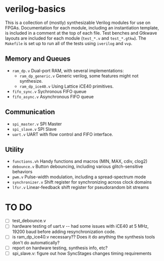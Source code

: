 # verilog-basics

This is a collection of (mostly) synthesizable Verilog modules for use on FPGAs.
Documentation for each module, including an instantiation template, is included
in a comment at the top of each file. Test benches and Gtkwave layouts are
included for each module (`test_*.v` and `test_*.gtkw`). The `Makefile` is set
up to run all of the tests using `iverilog` and `vvp`.

## Memory and Queues

- `ram_dp.v` Dual-port RAM, with several implementations:
  - `ram_dp_generic.v` Generic verilog, some features might not synthesize.
  - `ram_dp_ice40.v` Using Lattice iCE40 primitives.
- `fifo_sync.v` Sychronous FIFO queue
- `fifo_async.v` Asynchronous FIFO queue

## Communication

- `spi_master.v` SPI Master
- `spi_slave.v` SPI Slave
- `uart.v` UART with flow control and FIFO interface.

## Utility

- `functions.vh` Handy functions and macros (MIN, MAX, cdiv, clog2)
- `debounce.v` Button debouncing, including various glitch-sensitive behaviors
- `pwm.v` Pulse-width modulation, including a spread-spectrum mode
- `synchronizer.v` Shift register for synchronizing across clock domains
- `lfsr.v` Linear-feedback shift register for pseudorandom bit streams

# TO DO
- [ ] test_debounce.v
- [ ] hardware testing of uart.v -- had some issues with iCE40 at 5 MHz, 19200 baud before adding resynchronization code.
- [ ] is ram_dp_ice40.v necessary?? Does it do anything the synthesis tools don't do automatically?
- [ ] report on hardware testing, synthesis info, etc?
- [ ] spi_slave.v: figure out how SyncStages changes timing requirements
